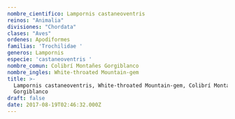 ```yaml
---
nombre_cientifico: Lampornis castaneoventris
reinos: "Animalia"
divisiones: "Chordata"
clases: "Aves"
ordenes: Apodiformes
familias: 'Trochilidae '
generos: Lampornis
especie: 'castaneoventris '
nombre_comun: Colibrí Montañes Gorgiblanco
nombre_ingles: White-throated Mountain-gem
title: >-
  Lampornis castaneoventris, White-throated Mountain-gem, Colibrí Montañes
  Gorgiblanco
draft: false
date: 2017-08-19T02:46:32.000Z
---
```


